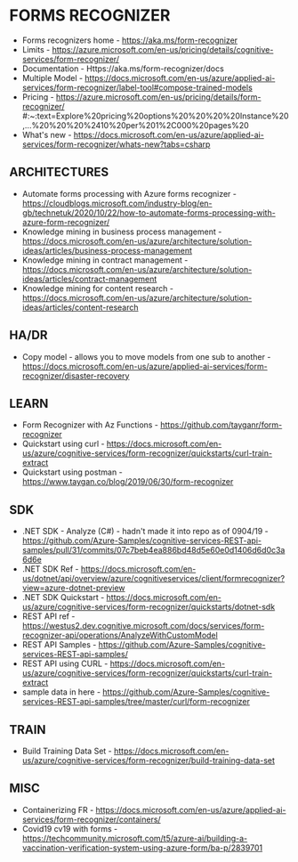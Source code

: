 # FORMS RECOGNIZER

* Forms recognizers home - https://aka.ms/form-recognizer
* Limits - https://azure.microsoft.com/en-us/pricing/details/cognitive-services/form-recognizer/
* Documentation - Https://aka.ms/form-recognizer/docs
* Multiple Model - https://docs.microsoft.com/en-us/azure/applied-ai-services/form-recognizer/label-tool#compose-trained-models 
* Pricing - https://azure.microsoft.com/en-us/pricing/details/form-recognizer/
#:~:text=Explore%20pricing%20options%20%20%20%20Instance%20,...%20%20%20%2410%20per%201%2C000%20pages%20
* What's new - https://docs.microsoft.com/en-us/azure/applied-ai-services/form-recognizer/whats-new?tabs=csharp

## ARCHITECTURES

* Automate forms processing with Azure forms recognizer - https://cloudblogs.microsoft.com/industry-blog/en-gb/technetuk/2020/10/22/how-to-automate-forms-processing-with-azure-form-recognizer/
* Knowledge mining in business process management - https://docs.microsoft.com/en-us/azure/architecture/solution-ideas/articles/business-process-management
* Knowledge mining in contract management - https://docs.microsoft.com/en-us/azure/architecture/solution-ideas/articles/contract-management
* Knowledge mining for content research - https://docs.microsoft.com/en-us/azure/architecture/solution-ideas/articles/content-research


## HA/DR

* Copy model - allows you to move models from one sub to another - https://docs.microsoft.com/en-us/azure/applied-ai-services/form-recognizer/disaster-recovery

## LEARN

* Form Recognizer with Az Functions - https://github.com/tayganr/form-recognizer
* Quickstart using curl - https://docs.microsoft.com/en-us/azure/cognitive-services/form-recognizer/quickstarts/curl-train-extract
* Quickstart using postman - https://www.taygan.co/blog/2019/06/30/form-recognizer

## SDK

* .NET SDK - Analyze (C#) - hadn't made it into repo as of 0904/19 - https://github.com/Azure-Samples/cognitive-services-REST-api-samples/pull/31/commits/07c7beb4ea886bd48d5e60e0d1406d6d0c3a6d6e
* .NET SDK Ref - https://docs.microsoft.com/en-us/dotnet/api/overview/azure/cognitiveservices/client/formrecognizer?view=azure-dotnet-preview
* .NET SDK Quickstart - https://docs.microsoft.com/en-us/azure/cognitive-services/form-recognizer/quickstarts/dotnet-sdk
* REST API ref - https://westus2.dev.cognitive.microsoft.com/docs/services/form-recognizer-api/operations/AnalyzeWithCustomModel
* REST API Samples - https://github.com/Azure-Samples/cognitive-services-REST-api-samples/
* REST API using CURL - https://docs.microsoft.com/en-us/azure/cognitive-services/form-recognizer/quickstarts/curl-train-extract
* sample data in here - https://github.com/Azure-Samples/cognitive-services-REST-api-samples/tree/master/curl/form-recognizer

## TRAIN

* Build Training Data Set - https://docs.microsoft.com/en-us/azure/cognitive-services/form-recognizer/build-training-data-set

## MISC

* Containerizing FR - https://docs.microsoft.com/en-us/azure/applied-ai-services/form-recognizer/containers/
* Covid19 cv19 with forms - https://techcommunity.microsoft.com/t5/azure-ai/building-a-vaccination-verification-system-using-azure-form/ba-p/2839701


